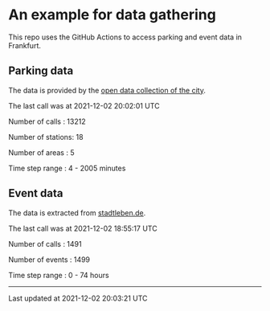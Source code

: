 # An example for data gathering

This repo uses the GitHub Actions to access parking and event data in Frankfurt.

## Parking data
The data is provided by the [open data collection of the city](https://www.offenedaten.frankfurt.de/).

The last call was at 2021-12-02 20:02:01 UTC

Number of calls   : 13212

Number of stations:    18

Number of areas   :     5

Time step range   :     4 -  2005 minutes


## Event data
The data is extracted from [stadtleben.de](https://stadtleben.de/frankfurt/).

The last call was at 2021-12-02 18:55:17 UTC

Number of calls   : 1491

Number of events  : 1499

Time step range   :    0 -   74 hours


----

Last updated at 2021-12-02 20:03:21 UTC
